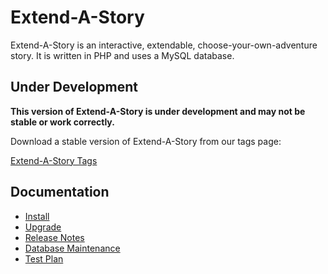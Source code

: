 # Extend-A-Story

Extend-A-Story is an interactive, extendable, choose-your-own-adventure story.
It is written in PHP and uses a MySQL database.

## Under Development

**This version of Extend-A-Story is under development and may not be stable or work correctly.**

Download a stable version of Extend-A-Story from our tags page:

[Extend-A-Story Tags](https://github.com/extend-a-story/extend-a-story/tags)

## Documentation

- [Install](install.md)
- [Upgrade](upgrade.md)
- [Release Notes](release-notes.md)
- [Database Maintenance](database-maintenance.md)
- [Test Plan](test-plan.md)
